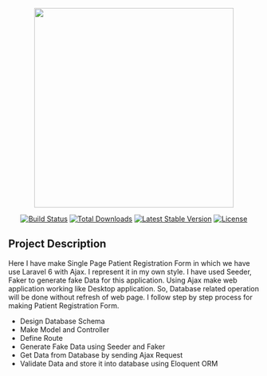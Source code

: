 <p align="center"><img src="https://res.cloudinary.com/dtfbvvkyp/image/upload/v1566331377/laravel-logolockup-cmyk-red.svg" width="400"></p>

<p align="center">
<a href="https://travis-ci.org/laravel/framework"><img src="https://travis-ci.org/laravel/framework.svg" alt="Build Status"></a>
<a href="https://packagist.org/packages/laravel/framework"><img src="https://poser.pugx.org/laravel/framework/d/total.svg" alt="Total Downloads"></a>
<a href="https://packagist.org/packages/laravel/framework"><img src="https://poser.pugx.org/laravel/framework/v/stable.svg" alt="Latest Stable Version"></a>
<a href="https://packagist.org/packages/laravel/framework"><img src="https://poser.pugx.org/laravel/framework/license.svg" alt="License"></a>
</p>

## Project Description

Here I have make Single Page Patient Registration Form in which we have use Laravel 6 with Ajax. I represent it in my own style. I have used Seeder, Faker to generate fake Data for this application. Using Ajax make web application working like Desktop application. So, Database related operation will be done without refresh of web page. I follow step by step process for making Patient Registration Form.

- Design Database Schema
- Make Model and Controller
- Define Route
- Generate Fake Data using Seeder and Faker
- Get Data from Database by sending Ajax Request
- Validate Data and store it into database using Eloquent ORM

